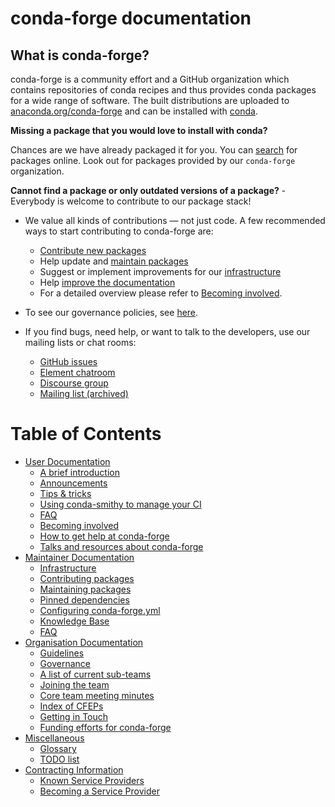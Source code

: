 # conda-forge documentation

## What is conda-forge?

conda-forge is a community effort and a GitHub organization which contains repositories of conda recipes and thus provides conda packages for a wide range of software.
The built distributions are uploaded to [anaconda.org/conda-forge](https://anaconda.org/conda-forge) and can be installed with [conda](https://conda.pydata.org/docs/intro.html).

**Missing a package that you would love to install with conda?**

Chances are we have already packaged it for you. You can [search](https://anaconda.org/) for packages online. Look out for packages provided by our `conda-forge` organization.

**Cannot find a package or only outdated versions of a package?** - Everybody is welcome to contribute to our package stack!

- We value all kinds of contributions — not just code. A few recommended ways to start contributing to conda-forge are:

    - [Contribute new packages](https://conda-forge.org/docs/maintainer/adding_pkgs.html)
    - Help update and [maintain packages](https://conda-forge.org/docs/maintainer/updating_pkgs.html#maintaining-pkgs)
    - Suggest or implement improvements for our [infrastructure](https://conda-forge.org/docs/maintainer/infrastructure.html#infrastructure)
    - Help [improve the documentation](https://conda-forge.org/docs/user/contributing.html#improve-docs)
    - For a detailed overview please refer to [Becoming involved](user/contributing.md#becoming-involved).
- To see our governance policies, see [here](https://conda-forge.org/docs/orga/governance.html).
- If you find bugs, need help, or want to talk to the developers, use our mailing lists or chat rooms:
  - [GitHub issues](https://github.com/conda-forge/conda-forge.github.io/issues)
  - [Element chatroom](https://app.element.io/#/room/#conda-forge:matrix.org)
  - [Discourse group](https://conda.discourse.group)
  - [Mailing list (archived)](https://groups.google.com/forum/#!forum/conda-forge)

# Table of Contents

* [User Documentation](user/index.md)
  * [A brief introduction](user/introduction.md)
  * [Announcements](user/announcements.md)
  * [Tips & tricks](user/tipsandtricks.md)
  * [Using conda-smithy to manage your CI](user/ci-skeleton.md)
  * [FAQ](user/faq.md)
  * [Becoming involved](user/contributing.md)
  * [How to get help at conda-forge](user/how_to_get_help.md)
  * [Talks and resources about conda-forge](user/talks.md)
* [Maintainer Documentation](maintainer/index.md)
  * [Infrastructure](maintainer/infrastructure.md)
  * [Contributing packages](maintainer/adding_pkgs.md)
  * [Maintaining packages](maintainer/updating_pkgs.md)
  * [Pinned dependencies](maintainer/pinning_deps.md)
  * [Configuring conda-forge.yml](maintainer/conda_forge_yml.md)
  * [Knowledge Base](maintainer/knowledge_base.md)
  * [FAQ](maintainer/maintainer_faq.md)
* [Organisation Documentation](orga/index.md)
  * [Guidelines](orga/guidelines.md)
  * [Governance](orga/governance.md)
  * [A list of current sub-teams](orga/subteams.md)
  * [Joining the team](orga/joining-the-team.md)
  * [Core team meeting minutes](orga/minutes/index.md)
  * [Index of CFEPs](orga/cfep-index.md)
  * [Getting in Touch](orga/getting-in-touch.md)
  * [Funding efforts for conda-forge](orga/funding/index.md)
* [Miscellaneous](misc/index.md)
  * [Glossary](misc/index.md#glossary)
  * [TODO list](misc/index.md#todo-list)
* [Contracting Information](contracting/index.md)
  * [Known Service Providers](contracting/index.md#known-service-providers)
  * [Becoming a Service Provider](contracting/index.md#becoming-a-service-provider)
